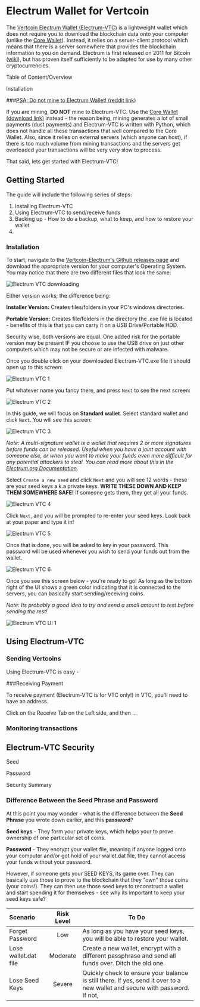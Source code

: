 # Electrum Wallet for Vertcoin

The [Vertcoin Electrum Wallet (Electrum-VTC)](https://github.com/vertcoin/electrum-vtc) is a lightweight wallet which does not require you to download the blockchain data onto your computer (unlike the [Core Wallet](https://github.com/vertcoin/vertcoin)). Instead, it relies on a server-client protocol which means that there is a server somewhere that provides the blockchain information to you on demand. Electrum is first released on 2011 for Bitcoin ([wiki](https://en.bitcoin.it/wiki/Electrum)), but has proven itself sufficiently to be adapted for use by many other cryptocurrencies. 

Table of Content/Overview

Installation



###[PSA: Do not mine to Electrum Wallet! (reddit link)](https://www.reddit.com/r/vertcoin/comments/7ix2jn/do_not_mine_to_a_ledger_or_electrum_wallet_use/)

If you are mining, **DO NOT** mine to Electrum-VTC. Use the [Core Wallet (download link)](https://github.com/vertcoin/vertcoin/releases) instead - the reason being, mining generates a lot of small payments (dust payments) and Electrum-VTC is written with Python, which does not handle all these transactions that well compared to the Core Wallet. Also, since it relies on external servers (which anyone can host), if there is too much volume from mining transactions and the servers get overloaded your transactions will be very very slow to process.

That said, lets get started with Electrum-VTC!

## Getting Started

The guide will include the following series of steps:

1. Installing Electrum-VTC
2. Using Electrum-VTC to send/receive funds
3. Backing up - How to do a backup, what to keep, and how to restore your wallet
4. ​

### Installation 

To start, navigate to the [Vertcoin-Electrum's Github releases page](https://github.com/vertcoin/electrum-vtc/releases) and download the appropriate version for your computer's Operating System. You may notice that there are two different files that look the same:

![Electrum VTC downloading](../images/electrum-vtc-select.PNG)

Either version works; the difference being:

**Installer Version:** Creates files/folders in your PC's windows directories.

**Portable Version:** Creates file/folders in the directory the .exe file is located - benefits of this is that you can carry it on a USB Drive/Portable HDD.

Security wise, both versions are equal. One added risk for the portable version may be present IF you choose to use the USB drive on just other computers which may not be secure or are infected with malware.

Once you double click on your downloaded Electrum-VTC.exe file it should open up to this screen:

![Electrum VTC 1](../images/electrum-vtc-install-1.png)

Put whatever name you fancy there, and press `Next` to see the next screen:

![Electrum VTC 2](../images/electrum-vtc-install-2.png)

In this guide, we will focus on **Standard wallet**. Select standard wallet and click `Next`. You will see this screen:

![Electrum VTC 3](../images/electrum-vtc-install-3.png)

*Note: A multi-signature wallet is a wallet that requires 2 or more signatures before funds can be released. Useful when you have a joint account with someone else, or when you want to make your funds even more difficult for any potential attackers to steal. You can read more about this in the [Electrum.org Documentation](http://docs.electrum.org/en/latest/multisig.html).*

Select `Create a new seed` and click `Next` and you will see 12 words - these are your seed keys a.k.a private keys. **WRITE THESE DOWN AND KEEP THEM SOMEWHERE SAFE!** If someone gets them, they get all your funds.

![Electrum VTC 4](../images/electrum-vtc-install-4.png)

Click `Next`, and you will be prompted to re-enter your seed keys. Look back at your paper and type it in!

![Electrum VTC 5](../images/electrum-vtc-install-5.png)

Once that is done, you will be asked to key in your password. This password will be used whenever you wish to send your funds out from the wallet. 

![Electrum VTC 6](../images/electrum-vtc-install-6.png)





Once you see this screen below - you're ready to go! As long as the bottom right of the UI shows a green color indicating that it is connected to the servers, you can basically start sending/receiving coins. 

*Note: Its probably a good idea to try and send a small amount to test before sending the rest!*

![Electrum VTC UI 1](../images/electrum-vtc-ui-1.png)



## Using Electrum-VTC

### Sending Vertcoins 

Using Electrum-VTC is easy - 



###Receiving Payment

To receive payment (Electrum-VTC is for VTC only!) in VTC, you'll need to have an address.



Click on the Receive Tab on the Left side, and then ...



### Monitoring transactions





## Electrum-VTC Security

Seed

Password

Security Summary

### Difference Between the Seed Phrase and Password 

At this point you may wonder - what is the difference between the **Seed Phrase** you wrote down earlier, and this **password**?

**Seed keys** - They form your private keys, which helps your to prove ownership of one particular set of coins.

**Password** - They encrypt your wallet file, meaning if anyone logged onto your computer and/or got hold of your wallet.dat file, they cannot access your funds without your password.

However, if someone gets your SEED KEYS, its game over. They can basically use those to prove to the blockchain that they "own" those coins (your coins!). They can then use those seed keys to reconstruct a wallet and start spending it for themselves - see why its important to keep your seed keys safe?

| Scenario             | Risk Level | To Do                                    |
| :------------------- | :--------: | ---------------------------------------- |
| Forget Password      |    Low     | As long as you have your seed keys, you will be able to restore your wallet. |
| Lose wallet.dat file |  Moderate  | Create a new wallet, encrypt with a different passphrase and send all funds over. Ditch the old one. |
| Lose Seed Keys       |   Severe   | Quickly check to ensure your balance is still there. If yes, send it over to a new wallet and secure with password. If not, |







